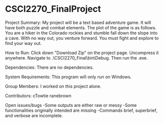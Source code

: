 # CSCI2270_FinalProject
Project Summary: 
My project will be a text based adventure game. It will have both puzzle and combat elements. The plot of the game is as follows. You are a hiker in the Colorado rockies and stumble fall down the slope into a cave. With no way out, you venture forward. You must fight and explore to find your way out.

How to Run: 
Click down "Download Zip" on the project page. Uncompress it anywhere. Navigate to .\CSCI2270_Final\bin\Debug. Then run the .exe.

Dependencies: 
There are no dependencies.

System Requirements: 
This program will only run on Windows.

Group Members: 
I worked on this project alone. 

Contributors:
cTowtie
ranebrown

Open issues/bugs 
-Some outputs are either raw or messy 
-Some functionalities originally intended are missing 
-Commands brief, superbrief, and verbose are incomplete.
